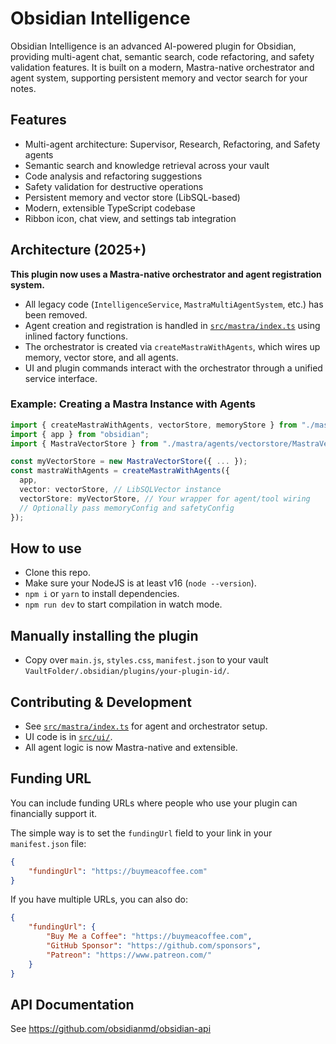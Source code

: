 # Obsidian Intelligence

Obsidian Intelligence is an advanced AI-powered plugin for Obsidian, providing multi-agent chat, semantic search, code refactoring, and safety validation features. It is built on a modern, Mastra-native orchestrator and agent system, supporting persistent memory and vector search for your notes.

## Features

-   Multi-agent architecture: Supervisor, Research, Refactoring, and Safety agents
-   Semantic search and knowledge retrieval across your vault
-   Code analysis and refactoring suggestions
-   Safety validation for destructive operations
-   Persistent memory and vector store (LibSQL-based)
-   Modern, extensible TypeScript codebase
-   Ribbon icon, chat view, and settings tab integration

## Architecture (2025+)

**This plugin now uses a Mastra-native orchestrator and agent registration system.**

-   All legacy code (`IntelligenceService`, `MastraMultiAgentSystem`, etc.) has been removed.
-   Agent creation and registration is handled in [`src/mastra/index.ts`](src/mastra/index.ts) using inlined factory functions.
-   The orchestrator is created via `createMastraWithAgents`, which wires up memory, vector store, and all agents.
-   UI and plugin commands interact with the orchestrator through a unified service interface.

### Example: Creating a Mastra Instance with Agents

```ts
import { createMastraWithAgents, vectorStore, memoryStore } from "./mastra";
import { app } from "obsidian";
import { MastraVectorStore } from "./mastra/agents/vectorstore/MastraVectorStore";

const myVectorStore = new MastraVectorStore({ ... });
const mastraWithAgents = createMastraWithAgents({
  app,
  vector: vectorStore, // LibSQLVector instance
  vectorStore: myVectorStore, // Your wrapper for agent/tool wiring
  // Optionally pass memoryConfig and safetyConfig
});
```

## How to use

-   Clone this repo.
-   Make sure your NodeJS is at least v16 (`node --version`).
-   `npm i` or `yarn` to install dependencies.
-   `npm run dev` to start compilation in watch mode.

## Manually installing the plugin

-   Copy over `main.js`, `styles.css`, `manifest.json` to your vault `VaultFolder/.obsidian/plugins/your-plugin-id/`.

## Contributing & Development

-   See [`src/mastra/index.ts`](src/mastra/index.ts) for agent and orchestrator setup.
-   UI code is in [`src/ui/`](src/ui/).
-   All agent logic is now Mastra-native and extensible.

## Funding URL

You can include funding URLs where people who use your plugin can financially support it.

The simple way is to set the `fundingUrl` field to your link in your `manifest.json` file:

```json
{
	"fundingUrl": "https://buymeacoffee.com"
}
```

If you have multiple URLs, you can also do:

```json
{
	"fundingUrl": {
		"Buy Me a Coffee": "https://buymeacoffee.com",
		"GitHub Sponsor": "https://github.com/sponsors",
		"Patreon": "https://www.patreon.com/"
	}
}
```

## API Documentation

See https://github.com/obsidianmd/obsidian-api
